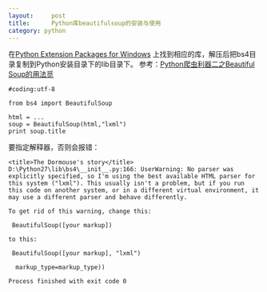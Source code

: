 ```yaml
---
layout:     post
title:      Python库beautifulsoup的安装与使用
category: python
---
```


在[Python Extension Packages for Windows](http://www.lfd.uci.edu/~gohlke/pythonlibs/)
上找到相应的库，解压后把bs4目录复制到Python安装目录下的lib目录下。
参考：[Python爬虫利器二之Beautiful Soup的用法觅](http://cuiqingcai.com/1319.html)
```
#coding:utf-8

from bs4 import BeautifulSoup

html = ...
soup = BeautifulSoup(html,"lxml")
print soup.title
```
要指定解释器，否则会报错：
```
<title>The Dormouse's story</title>
D:\Python27\lib\bs4\__init__.py:166: UserWarning: No parser was explicitly specified, so I'm using the best available HTML parser for this system ("lxml"). This usually isn't a problem, but if you run this code on another system, or in a different virtual environment, it may use a different parser and behave differently.

To get rid of this warning, change this:

 BeautifulSoup([your markup])

to this:

 BeautifulSoup([your markup], "lxml")

  markup_type=markup_type))

Process finished with exit code 0
```
